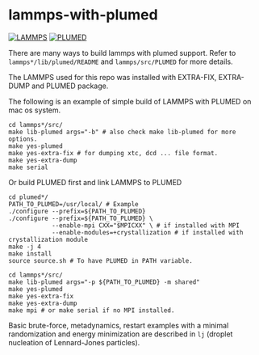 # lammps-with-plumed

[![LAMMPS](https://img.shields.io/badge/LAMMPS-2Aug2023-critical)](https://www.lammps.org/#gsc.tab=0)
[![PLUMED](https://img.shields.io/badge/PLUMED-2.8.2-orange)](https://www.lammps.org/#gsc.tab=0)

There are many ways to build lammps with plumed support. Refer to `lammps*/lib/plumed/README` and `lammps/src/PLUMED` for more details.

The LAMMPS used for this repo was installed with EXTRA-FIX, EXTRA-DUMP and PLUMED package.


The following is an example of simple build of LAMMPS with PLUMED on mac os system.
```
cd lammps*/src/
make lib-plumed args="-b" # also check make lib-plumed for more options.
make yes-plumed
make yes-extra-fix # for dumping xtc, dcd ... file format.
make yes-extra-dump
make serial
```

Or build PLUMED first and link LAMMPS to PLUMED
```
cd plumed*/
PATH_TO_PLUMED=/usr/local/ # Example
./configure --prefix=${PATH_TO_PLUMED}
./configure --prefix=${PATH_TO_PLUMED} \
            --enable-mpi CXX="$MPICXX" \ # if installed with MPI
            --enable-modules=+crystallization # if installed with crystallization module
make -j 4
make install
source source.sh # To have PLUMED in PATH variable.

cd lammps*/src/
make lib-plumed args="-p ${PATH_TO_PLUMED} -m shared"
make yes-plumed
make yes-extra-fix
make yes-extra-dump
make mpi # or make serial if no MPI installed.
```


Basic brute-force, metadynamics, restart examples with a minimal randomization and energy minimization are described in `lj` (droplet nucleation of Lennard-Jones particles).
